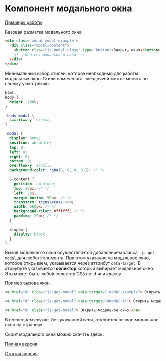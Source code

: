 #  Компонент модального окна

[Прмиеры работы](http://tsergeytovarov.github.io/componentum/components/modal/)

Базовая разметка модального окна

```html
<div class="modal modal-example">
  <div class="modal-content">
    <button class="js-modal-close" type="button">Закрыть окно</button>
    <!-- Контент модального окна -->
  </div>
</div>
```

Минимальный набор стилей, которое необходимо для работы модальных окон. Стили помеченные звёздочкой можно менять по своему усмотрению.

```scss
html,
body {
  height: 100%;
}

.body-modal {
  overflow-y: hidden;
}

.modal {
  display: none;
  position: absolute;
  top: 0;
  left: 0;
  right: 0;
  bottom: 0;
  overflow-y: scroll;
  background-color: rgba(0, 0, 0, 0.5); /* */

  &-content {
    position: absolute;
    top: 50px; /* */
    left: 50%;
    margin-bottom: 50px; /* */
    transform: translateX(-50%);
    width: 660px; /* */
    background-color: #ffffff; /* */
    padding: 20px; /* */
  }

  &-open {
    display: block;
  }
}
```

Вызов модального окна осуществляется добавлением класса `.js-get-modal` для любого элемента. При этом указание на модальное окно, которое открываем, указывается через аттрибут `data-target`. В атриубуте указывается **селектор** который выбирает модальное окно. Это может быть любой селектор CSS по id или классу.

Пример вызова окон.

```html
<a href="#" class="js-get-modal" data-target=".modal-example"> Открыть модальное окно.</a>

<a href="#" class="js-get-modal" data-target="#modal-id"> Открыть модальное окно.</a>

<a href="#" class="js-get-modal"> Открыть модальное окно.</a>
```

В последнем случае, без указанной цели, откроется первое модальное окно на странице.

Скрит модального окна можно скачать здесь.

[Полная версия](js/modal.js)

[Сжатая версия](js/modal.min.js)
